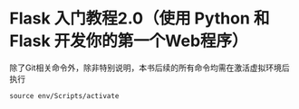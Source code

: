 # Flask 入门教程2.0（使用 Python 和 Flask 开发你的第一个Web程序）

除了Git相关命令外，除非特别说明，本书后续的所有命令均需在激活虚拟环境后执行

```shell
source env/Scripts/activate
```


